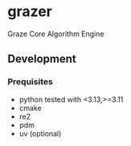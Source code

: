 # grazer
Graze Core Algorithm Engine


## Development

### Prequisites
* python tested with <3.13,>=3.11
* cmake
* re2
* pdm
* uv (optional)


<!-- https://github.com/k3d-io/k3d/issues/1177 -->